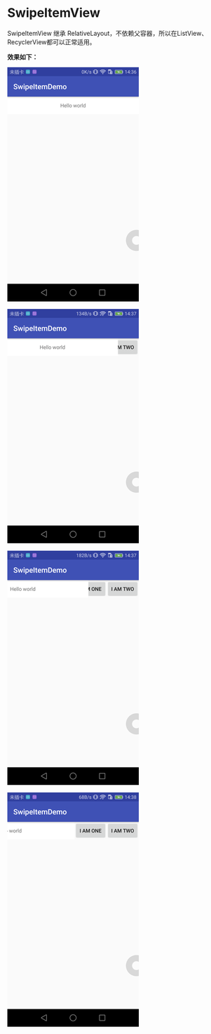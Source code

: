 # SwipeItemView

SwipeItemView 继承 RelativeLayout，不依赖父容器，所以在ListView、RecyclerView都可以正常适用。

**效果如下：** 

![image](https://github.com/Drolmen/SwipeItemView/blob/master/picture/swipe_begin.png?raw=true) 

![image](https://github.com/Drolmen/SwipeItemView/blob/master/picture/swipe_moving_1.png?raw=true) 

![image](https://github.com/Drolmen/SwipeItemView/blob/master/picture/swipe_moving_2.png?raw=true) 

![image](https://github.com/Drolmen/SwipeItemView/blob/master/picture/swipe_expand.png?raw=true) 
